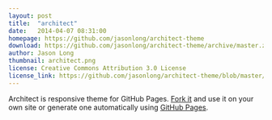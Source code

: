 ```yaml
---
layout: post
title:  "architect"
date:   2014-04-07 08:31:00
homepage: https://github.com/jasonlong/architect-theme
download: https://github.com/jasonlong/architect-theme/archive/master.zip
author: Jason Long
thumbnail: architect.png
license: Creative Commons Attribution 3.0 License
license_link: https://github.com/jasonlong/architect-theme/blob/master/README.md
---
```

Architect is responsive theme for GitHub Pages. [Fork it](https://github.com/jasonlong/architect-theme/fork) and use it on your own site or generate one automatically using [GitHub Pages](http://pages.github.com).
